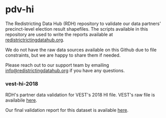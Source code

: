 # pdv-hi

The Redistricting Data Hub (RDH) repository to validate our data partners' precinct-level election result shapefiles. The scripts available in this repository are used to write the reports available at [redistrictrictingdatahub.org](https://redistrictingdatahub.org/). 

We do not have the raw data sources available on this Github due to file constraints, but we are happy to share them if needed. 

Please reach out to our support team by emailing info@redistrictingdatahub.org if you have any questions.

### vest-hi-2018

RDH's partner data validation for VEST's 2018 HI file. VEST's raw file is availabile [here](https://dataverse.harvard.edu/file.xhtml?persistentId=doi:10.7910/DVN/UBKYRU/XDCPO5&version=33.0).

Our final validation report for this dataset is available [here](https://redistrictingdatahub.org/dataset/vest-2018-hawaii-precinct-and-election-results/).
